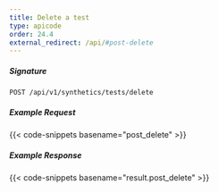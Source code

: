 ```yaml
---
title: Delete a test
type: apicode
order: 24.4
external_redirect: /api/#post-delete
---
```


##### Signature
`POST /api/v1/synthetics/tests/delete`

##### Example Request

{{< code-snippets basename="post_delete" >}}

##### Example Response

{{< code-snippets basename="result.post_delete" >}}
